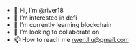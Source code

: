 - 👋 Hi, I’m @river18
- 👀 I’m interested in defi
- 🌱 I’m currently learning blockchain
- 💞️ I’m looking to collaborate on 
- 📫 How to reach me rwen.liu@gmail.com

<!---
river18/river18 is a ✨ special ✨ repository because its `README.md` (this file) appears on your GitHub profile.
You can click the Preview link to take a look at your changes.
--->
